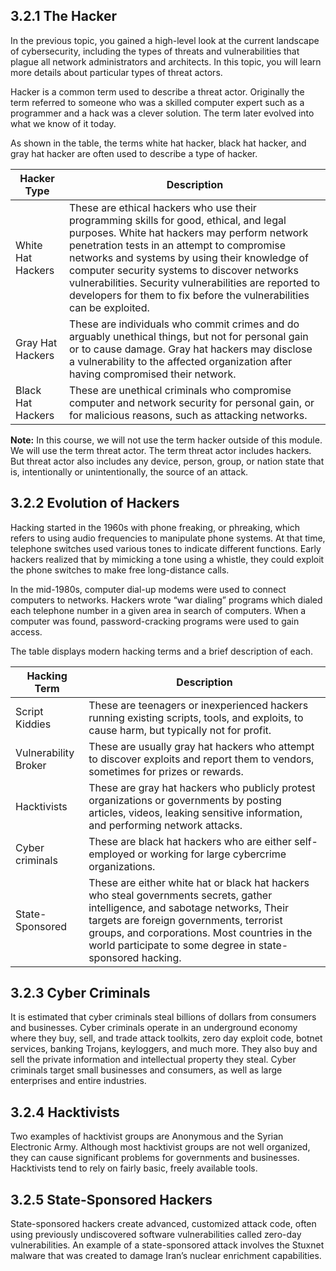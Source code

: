 ## 3.2.1 The Hacker
In the previous topic, you gained a high-level look at the current landscape of cybersecurity, including the types of threats and vulnerabilities that plague all network administrators and architects. In this topic, you will learn more details about particular types of threat actors.

Hacker is a common term used to describe a threat actor. Originally the term referred to someone who was a skilled computer expert such as a programmer and a hack was a clever solution. The term later evolved into what we know of it today.

As shown in the table, the terms white hat hacker, black hat hacker, and gray hat hacker are often used to describe a type of hacker.

| Hacker Type       | Description                                                                                                                                                                                                                                                                                                                                                                                                             |
| ----------------- | ----------------------------------------------------------------------------------------------------------------------------------------------------------------------------------------------------------------------------------------------------------------------------------------------------------------------------------------------------------------------------------------------------------------------- |
| White Hat Hackers | These are ethical hackers who use their programming skills for good, ethical, and legal purposes. White hat hackers may perform network penetration tests in an attempt to compromise networks and systems by using their knowledge of computer security systems to discover networks vulnerabilities. Security vulnerabilities are reported to developers for them to fix before the vulnerabilities can be exploited. |
| Gray Hat Hackers  | These are individuals who commit crimes and do arguably unethical things, but not for personal gain or to cause damage. Gray hat hackers may disclose a vulnerability to the affected organization after having compromised their network.                                                                                                                                                                              |
| Black Hat Hackers | These are unethical criminals who compromise computer and network security for personal gain, or for malicious reasons, such as attacking networks.                                                                                                                                                                                                                                                                     |
**Note:** In this course, we will not use the term hacker outside of this module. We will use the term threat actor. The term threat actor includes hackers. But threat actor also includes any device, person, group, or nation state that is, intentionally or unintentionally, the source of an attack.

## 3.2.2 Evolution of Hackers
Hacking started in the 1960s with phone freaking, or phreaking, which refers to using audio frequencies to manipulate phone systems. At that time, telephone switches used various tones to indicate different functions. Early hackers realized that by mimicking a tone using a whistle, they could exploit the phone switches to make free long-distance calls.

In the mid-1980s, computer dial-up modems were used to connect computers to networks. Hackers wrote “war dialing” programs which dialed each telephone number in a given area in search of computers. When a computer was found, password-cracking programs were used to gain access.

The table displays modern hacking terms and a brief description of each.

| Hacking Term         | Description                                                                                                                                                                                                                                                                              |
| -------------------- | ---------------------------------------------------------------------------------------------------------------------------------------------------------------------------------------------------------------------------------------------------------------------------------------- |
| Script Kiddies       | These are teenagers or inexperienced hackers running existing scripts, tools, and exploits, to cause harm, but typically not for profit.                                                                                                                                                 |
| Vulnerability Broker | These are usually gray hat hackers who attempt to discover exploits and report them to vendors, sometimes for prizes or rewards.                                                                                                                                                         |
| Hacktivists          | These are gray hat hackers who publicly protest organizations or governments by posting articles, videos, leaking sensitive information, and performing network attacks.                                                                                                                 |
| Cyber criminals      | These are black hat hackers who are either self-employed or working for large cybercrime organizations.                                                                                                                                                                                  |
| State-Sponsored      | These are either white hat or black hat hackers who steal governments secrets, gather intelligence, and sabotage networks, Their targets are foreign governments, terrorist groups, and corporations. Most countries in the world participate to some degree in state-sponsored hacking. |
## 3.2.3 Cyber Criminals
It is estimated that cyber criminals steal billions of dollars from consumers and businesses. Cyber criminals operate in an underground economy where they buy, sell, and trade attack toolkits, zero day exploit code, botnet services, banking Trojans, keyloggers, and much more. They also buy and sell the private information and intellectual property they steal. Cyber criminals target small businesses and consumers, as well as large enterprises and entire industries.

## 3.2.4 Hacktivists
Two examples of hacktivist groups are Anonymous and the Syrian Electronic Army. Although most hacktivist groups are not well organized, they can cause significant problems for governments and businesses. Hacktivists tend to rely on fairly basic, freely available tools.

## 3.2.5 State-Sponsored Hackers
State-sponsored hackers create advanced, customized attack code, often using previously undiscovered software vulnerabilities called zero-day vulnerabilities. An example of a state-sponsored attack involves the Stuxnet malware that was created to damage Iran’s nuclear enrichment capabilities.